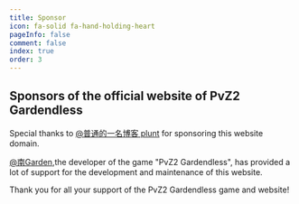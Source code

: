 ```yaml
---
title: Sponsor
icon: fa-solid fa-hand-holding-heart
pageInfo: false
comment: false
index: true
order: 3
---
```


## Sponsors of the official website of PvZ2 Gardendless

Special thanks to <HopeIcon icon="fa-brands fa-bilibili"/> [@普通的一名博客 plunt](https://space.bilibili.com/451272694) for sponsoring this website domain.

<BiliBili bvid="BV1HE4m1d7nt"/>

<HopeIcon icon="fa-brands fa-bilibili"/> [@南Garden](https://space.bilibili.com/355909245),the developer of the game "PvZ2 Gardendless", has provided a lot of support for the development and maintenance of this website.

Thank you for all your support of the PvZ2 Gardendless game and website!

